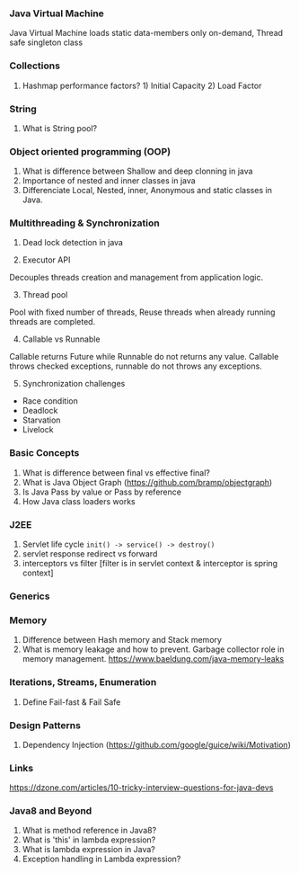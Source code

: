 ### Java Virtual Machine
Java Virtual Machine loads static data-members only on-demand, Thread safe singleton class

### Collections
1. Hashmap performance factors? 1) Initial Capacity 2) Load Factor

### String
1. What is String pool?

### Object oriented programming (OOP)
1. What is difference between Shallow and deep clonning in java
2. Importance of nested and inner classes in java
3. Differenciate Local, Nested, inner, Anonymous and static classes in Java.

### Multithreading & Synchronization
1. Dead lock detection in java

2. Executor API 

  Decouples threads creation and management from application logic.
  
3. Thread pool

  Pool with fixed number of threads, Reuse threads when already running threads
are completed.

4. Callable vs Runnable

  Callable returns Future<Type> while Runnable do not returns any value.
  Callable throws checked exceptions, runnable do not throws any exceptions.
  
5. Synchronization challenges

  - Race condition
  - Deadlock
  - Starvation
  - Livelock
  
### Basic Concepts
1. What is difference between final vs effective final?
2. What is Java Object Graph (https://github.com/bramp/objectgraph)
3. Is Java Pass by value or Pass by reference
4. How Java class loaders works

### J2EE
1. Servlet life cycle `init() -> service() -> destroy()`
2. servlet response redirect vs forward
3. interceptors vs filter [filter is in servlet context & interceptor is spring context]

### Generics

### Memory
1. Difference between Hash memory and Stack memory
2. What is memory leakage and how to prevent. Garbage collector role in memory management. https://www.baeldung.com/java-memory-leaks

### Iterations, Streams, Enumeration
1. Define Fail-fast & Fail Safe

### Design Patterns
1. Dependency Injection (https://github.com/google/guice/wiki/Motivation)

### Links
https://dzone.com/articles/10-tricky-interview-questions-for-java-devs

### Java8 and Beyond
1. What is method reference in Java8?
2. What is 'this' in lambda expression?
3. What is lambda expression in Java?
4. Exception handling in Lambda expression?
